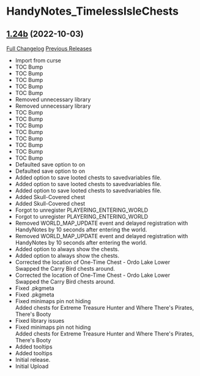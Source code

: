 # HandyNotes_TimelessIsleChests

## [1.24b](https://github.com/Caliaha/HandyNotes_TimelessIsleChests/tree/1.24b) (2022-10-03)
[Full Changelog](https://github.com/Caliaha/HandyNotes_TimelessIsleChests/commits/1.24b) [Previous Releases](https://github.com/Caliaha/HandyNotes_TimelessIsleChests/releases)

- Import from curse  
- TOC Bump  
- TOC Bump  
- TOC Bump  
- TOC Bump  
- TOC Bump  
- Removed unnecessary library  
- Removed unnecessary library  
- TOC Bump  
- TOC Bump  
- TOC Bump  
- TOC Bump  
- TOC Bump  
- TOC Bump  
- TOC Bump  
- TOC Bump  
- Defaulted save option to on  
- Defaulted save option to on  
- Added option to save looted chests to savedvariables file.  
- Added option to save looted chests to savedvariables file.  
- Added option to save looted chests to savedvariables file.  
- Added Skull-Covered chest  
- Added Skull-Covered chest  
- Forgot to unregister PLAYERING\_ENTERING\_WORLD  
- Forgot to unregister PLAYERING\_ENTERING\_WORLD  
- Removed WORLD\_MAP\_UPDATE event and delayed registration with HandyNotes by 10 seconds after entering the world.  
- Removed WORLD\_MAP\_UPDATE event and delayed registration with HandyNotes by 10 seconds after entering the world.  
- Added option to always show the chests.  
- Added option to always show the chests.  
- Corrected the location of One-Time Chest - Ordo Lake Lower  
    Swapped the Carry Bird chests around.  
- Corrected the location of One-Time Chest - Ordo Lake Lower  
    Swapped the Carry Bird chests around.  
- Fixed .pkgmeta  
- Fixed .pkgmeta  
- Fixed minimaps pin not hiding  
    Added chests for Extreme Treasure Hunter and Where There's Pirates, There's Booty  
- Fixed library issues  
- Fixed minimaps pin not hiding  
    Added chests for Extreme Treasure Hunter and Where There's Pirates, There's Booty  
- Added tooltips  
- Added tooltips  
- Initial release.  
- Initial Upload  
